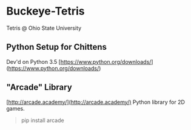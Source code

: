 # Buckeye-Tetris
Tetris @ Ohio State University

## Python Setup for Chittens
Dev'd on Python 3.5
[https://www.python.org/downloads/] (https://www.python.org/downloads/)




## "Arcade" Library
[http://arcade.academy/](http://arcade.academy/)
Python library for 2D games.

> pip install arcade
